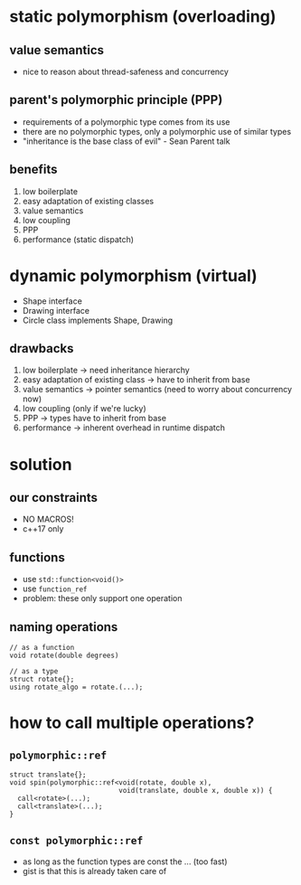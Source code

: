 # static polymorphism (overloading)

## value semantics
* nice to reason about thread-safeness and concurrency

## parent's polymorphic principle (PPP)
* requirements of a polymorphic type comes from its use
* there are no polymorphic types, only a polymorphic use of similar types
* "inheritance is the base class of evil" - Sean Parent talk

## benefits
1. low boilerplate
2. easy adaptation of existing classes
3. value semantics
4. low coupling
5. PPP
6. performance (static dispatch)

# dynamic polymorphism (virtual)
* Shape interface
* Drawing interface
* Circle class implements Shape, Drawing

## drawbacks
1. low boilerplate -> need inheritance hierarchy
2. easy adaptation of existing class -> have to inherit from base
3. value semantics -> pointer semantics (need to worry about concurrency now)
4. low coupling (only if we're lucky)
5. PPP -> types have to inherit from base
6. performance -> inherent overhead in runtime dispatch

# solution

## our constraints
* NO MACROS!
* c++17 only

## functions
* use `std::function<void()>`
* use `function_ref`
* problem: these only support one operation

## naming operations
```
// as a function
void rotate(double degrees)

// as a type
struct rotate{};
using rotate_algo = rotate.(...);
```

# how to call multiple operations?

## `polymorphic::ref`
```
struct translate{};
void spin(polymorphic::ref<void(rotate, double x),
                           void(translate, double x, double x)) {
  call<rotate>(...);
  call<translate>(...);
}
```

## `const polymorphic::ref`
* as long as the function types are const the ... (too fast)
* gist is that this is already taken care of
